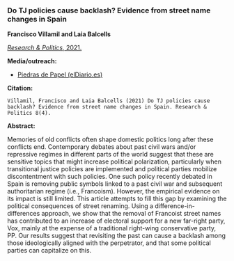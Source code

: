 ### Do TJ policies cause backlash? Evidence from street name changes in Spain

**Francisco Villamil and Laia Balcells**

[*Research & Politics*, 2021.](https://doi.org/10.1177/20531680211058550)

**Media/outreach:**

- [Piedras de Papel (elDiario.es)](https://www.eldiario.es/piedrasdepapel/justicia-transicional-memoria-historica_132_8453155.html)

**Citation:**

```
Villamil, Francisco and Laia Balcells (2021) Do TJ policies cause backlash? Evidence from street name changes in Spain. Research & Politics 8(4).
```

**Abstract:**

Memories of old conflicts often shape domestic politics long after these conflicts end. Contemporary debates about past civil wars and/or repressive regimes in different parts of the world suggest that these are sensitive topics that might increase political polarization, particularly when transitional justice policies are implemented and political parties mobilize discontentment with such policies. One such policy recently debated in Spain is removing public symbols linked to a past civil war and subsequent authoritarian regime (i.e., Francoism). However, the empirical evidence on its impact is still limited. This article attempts to fill this gap by examining the political consequences of street renaming. Using a difference-in-differences approach, we show that the removal of Francoist street names has contributed to an increase of electoral support for a new far-right party, Vox, mainly at the expense of a traditional right-wing conservative party, PP. Our results suggest that revisiting the past can cause a backlash among those ideologically aligned with the perpetrator, and that some political parties can capitalize on this.